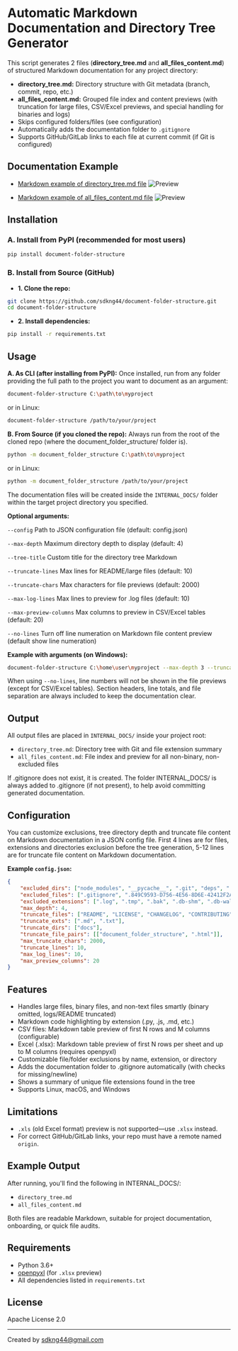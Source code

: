 # **Automatic Markdown Documentation and Directory Tree Generator**

This script generates 2 files (**directory_tree.md** and **all_files_content.md**) of structured Markdown documentation for any project directory:

- **directory_tree.md:** Directory structure with Git metadata (branch, commit, repo, etc.)
- **all_files_content.md:** Grouped file index and content previews (with truncation for large files, CSV/Excel previews, and special handling for binaries and logs)
- Skips configured folders/files (see configuration)
- Automatically adds the documentation folder to `.gitignore`
- Supports GitHub/GitLab links to each file at current commit (if Git is configured)


## Documentation Example

- [Markdown example of directory_tree.md file](https://github.com/sdkng44/document-folder-structure/blob/main/DOCUMENTATION_EXAMPLES/directory_tree.md)
  ![Preview](https://raw.githubusercontent.com/sdkng44/document-folder-structure/main/DOCUMENTATION_EXAMPLES/directory_tree.png)

- [Markdown example of all_files_content.md file](https://github.com/sdkng44/document-folder-structure/blob/main/DOCUMENTATION_EXAMPLES/all_files_content.md)
  ![Preview](https://raw.githubusercontent.com/sdkng44/document-folder-structure/main/DOCUMENTATION_EXAMPLES/all_files_content.png)



## Installation

### **A. Install from PyPI (recommended for most users)**

```sh
pip install document-folder-structure
```

### **B. Install from Source (GitHub)**
- **1. Clone the repo:**
```sh
git clone https://github.com/sdkng44/document-folder-structure.git
cd document-folder-structure
```
- **2. Install dependencies:**
```sh
pip install -r requirements.txt
```

## Usage

**A. As CLI (after installing from PyPI):**
Once installed, run from any folder providing the full path to the project you want to document as an argument:
```sh
document-folder-structure C:\path\to\myproject
```
or in Linux:
```sh
document-folder-structure /path/to/your/project
```

**B. From Source (if you cloned the repo):**
Always run from the root of the cloned repo (where the document_folder_structure/ folder is).
```sh
python -m document_folder_structure C:\path\to\myproject
```
or in Linux:
```sh
python -m document_folder_structure /path/to/your/project
```

The documentation files will be created inside the `INTERNAL_DOCS/` folder within the target project directory you specified.


**Optional arguments:**

`--config`	Path to JSON configuration file (default: config.json)

`--max-depth`	Maximum directory depth to display (default: 4)

`--tree-title`	Custom title for the directory tree Markdown

`--truncate-lines`	Max lines for README/large files (default: 10)

`--truncate-chars`	Max characters for file previews (default: 2000)

`--max-log-lines`	Max lines to preview for .log files (default: 10)

`--max-preview-columns`	Max columns to preview in CSV/Excel tables (default: 20)

`--no-lines`	Turn off line numeration on Markdown file content preview (default show line numeration)


**Example with arguments (on Windows):**
```sh
document-folder-structure C:\home\user\myproject --max-depth 3 --truncate-lines 8 --max-preview-columns 15 --no-lines
```

When using `--no-lines`, line numbers will not be shown in the file previews (except for CSV/Excel tables).
Section headers, line totals, and file separation are always included to keep the documentation clear.


## Output

All output files are placed in `INTERNAL_DOCS/` inside your project root:

- `directory_tree.md`: Directory tree with Git and file extension summary
- `all_files_content.md`: File index and preview for all non-binary, non-excluded files

If .gitignore does not exist, it is created. The folder INTERNAL_DOCS/ is always added to .gitignore (if not present), to help avoid committing generated documentation.


## Configuration

You can customize exclusions, tree directory depth and truncate file content on Markdown documentation in a JSON config file.
First 4 lines are for files, extensions and directories exclusion before the tree generation, 5-12 lines are for truncate file content on Markdown documentation.

**Example `config.json`:**

```json
{
    "excluded_dirs": ["node_modules", "__pycache__", ".git", "deps", ".fingerprint", "build", "incremental"],
    "excluded_files": [".gitignore", ".849C9593-D756-4E56-8D6E-42412F2A707B"],
    "excluded_extensions": [".log", ".tmp", ".bak", ".db-shm", ".db-wal", ".npmrc", ".prettierignore", ".prettierrc"],
    "max_depth": 4,
    "truncate_files": ["README", "LICENSE", "CHANGELOG", "CONTRIBUTING", "SECURITY"],
    "truncate_exts": [".md", ".txt"],
    "truncate_dirs": ["docs"],
    "truncate_file_pairs": [["document_folder_structure", ".html"]],
    "max_truncate_chars": 2000,
    "truncate_lines": 10,
    "max_log_lines": 10,
	"max_preview_columns": 20
}
```


## Features

- Handles large files, binary files, and non-text files smartly (binary omitted, logs/README truncated)
- Markdown code highlighting by extension (.py, .js, .md, etc.)
- CSV files: Markdown table preview of first N rows and M columns (configurable)
- Excel (.xlsx): Markdown table preview of first N rows per sheet and up to M columns (requires openpyxl)
- Customizable file/folder exclusions by name, extension, or directory
- Adds the documentation folder to .gitignore automatically (with checks for missing/newline)
- Shows a summary of unique file extensions found in the tree
- Supports Linux, macOS, and Windows



## Limitations

- `.xls` (old Excel format) preview is not supported—use `.xlsx` instead.
- For correct GitHub/GitLab links, your repo must have a remote named `origin`.


## Example Output

After running, you'll find the following in INTERNAL_DOCS/:

- `directory_tree.md`
- `all_files_content.md`

Both files are readable Markdown, suitable for project documentation, onboarding, or quick file audits.


## Requirements

- Python 3.6+
- [openpyxl](https://pypi.org/project/openpyxl/) (for `.xlsx` preview)
- All dependencies listed in `requirements.txt`


## License

Apache License 2.0

---

Created by sdkng44@gmail.com

